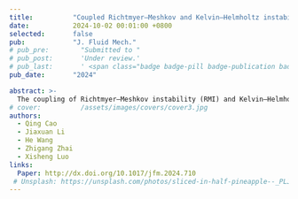 ```yaml
---
title:          "Coupled Richtmyer–Meshkov and Kelvin–Helmholtz instability on a shock-accelerated inclined single-mode interface"
date:           2024-10-02 00:01:00 +0800
selected:       false
pub:            "J. Fluid Mech."
# pub_pre:        "Submitted to "
# pub_post:       'Under review.'
# pub_last:       ' <span class="badge badge-pill badge-publication badge-success">Spotlight</span>'
pub_date:       "2024"

abstract: >-
  The coupling of Richtmyer–Meshkov instability (RMI) and Kelvin–Helmholtz instability (KHI), referred to as RM-KHI, on a shock-accelerated inclined single-mode air–SF$_6$ interface is studied through shock-tube experiments, focusing on the evolution of the perturbation distributed along the inclined interface. 
# cover:          /assets/images/covers/cover3.jpg
authors:
  - Qing Cao
  - Jiaxuan Li
  - He Wang
  - Zhigang Zhai
  - Xisheng Luo
links:
  Paper: http://dx.doi.org/10.1017/jfm.2024.710
 # Unsplash: https://unsplash.com/photos/sliced-in-half-pineapple--_PLJZmHZzk
---
```

